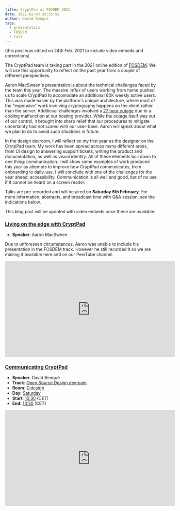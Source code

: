 ```yaml
---
title: CryptPad at FOSDEM 2021
date: 2021-02-03 18:56:52
author: David Benqué
tags:
  - presentation
  - FOSDEM
  - talk
---
```


(this post was edited on 24th Feb. 2021 to include video embeds and corrections)

The CryptPad team is taking part in the 2021 online edition of [FOSDEM](https://fosdem.org/2021/). We will use this opportunity to reflect on the past year from a couple of different perspectives. 

Aaron MacSween's presentation is about the technical challenges faced by the team this year. The massive influx of users working from home pushed us to scale CryptPad to accomodate an additional 60K weekly active users. This was made easier by the platform's unique architecture, where most of the "expensive" work involving cryptography happens on the client rather than the server. Additional challenges involved a [27 hour outage](https://blog.cryptpad.fr/2020/12/16/The-outage-of-December-8th-2020-a-postmortem/) due to a cooling malfunction at our hosting provider. While the outage itself was out of our control, it brought into sharp relief that our procedures to mitigate uncertainty had not scaled with our user-base. Aaron will speak about what we plan to do to avoid such situations in future. 

In the design devroom, I will reflect on my first year as the designer on the CrytpPad team. My work has been spread across many different areas, from UI design to answering support tickets, writing the product and documentation, as well as visual identity. All of these elements boil down to one thing: communication. I will show some examples of work produced this year as attempts to improve how CryptPad communicates, from onboarding to daily-use. I will conclude with one of the challenges for the year ahead: accessibility. Communication is all well and good, but of no use if it cannot be heard on a screen reader. 

Talks are pre-recorded and will be aired on **Saturday 6th February**. For more information, abstracts, and broadcast time with Q&A session, see the indications below.

This blog post will be updated with video embeds once these are available.


### [Living on the edge with CryptPad](https://fosdem.org/2021/schedule/event/cryptpad/)

- **Speaker**: Aaron MacSween

Due to unforeseen circumstances, Aaron was unable to include his presentation in the FOSDEM track. However he still recorded it so we are making it available here and on our PeerTube channel. 

<iframe width="560" height="315" sandbox="allow-same-origin allow-scripts allow-popups" src="https://peertube.xwiki.com/videos/embed/96a0c839-3e29-4ffd-b6e3-201bc3c6bc36" frameborder="0" allowfullscreen></iframe>

### [Communicating CryptPad](https://fosdem.org/2021/schedule/event/communicating_cryptpad/)

- **Speaker**: David Benqué
-  **Track**: [Open Source Design devroom](https://fosdem.org/2021/schedule/track/open_source_design/)
-  **Room**: [D.design](https://fosdem.org/2021/schedule/room/ddesign/)
-  **Day**: [Saturday](https://fosdem.org/2021/schedule/day/saturday/)
-  **Start**: [13:30](https://fosdem.org/2021/schedule/day/saturday/#1330) (CET)
-  **End**: [13:50](https://fosdem.org/2021/schedule/day/saturday/#1350) (CET)

<iframe width="560" height="315" sandbox="allow-same-origin allow-scripts allow-popups" src="https://peertube.xwiki.com/videos/embed/5339bbc1-ec4b-46ef-b064-6060d40ea272" frameborder="0" allowfullscreen></iframe>
